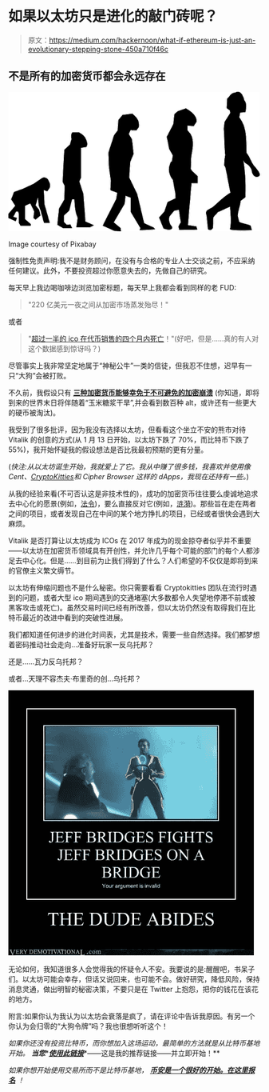 # 如果以太坊只是进化的敲门砖呢？

> 原文：<https://medium.com/hackernoon/what-if-ethereum-is-just-an-evolutionary-stepping-stone-450a710f46c>

## 不是所有的加密货币都会永远存在

![](img/7d9a9fbe00adde15a28944c333f0e5c9.png)

Image courtesy of Pixabay

强制性免责声明:我不是财务顾问，在没有与合格的专业人士交谈之前，不应采纳任何建议。此外，不要投资超过你愿意失去的，先做自己的研究。

每天早上我边喝咖啡边浏览加密标题，每天早上我都会看到同样的老 FUD:

> "220 亿美元一夜之间从加密市场蒸发殆尽！"

或者

> "[超过一半的 ico 在代币销售的四个月内死亡](https://ethereumworldnews.com/icos-die-four-months-2018/)！"(好吧，但是……真的有人对这个数据感到惊讶吗？)

尽管事实上我非常坚定地属于“神秘公牛”一类的信徒，但我忍不住想，迟早有一只“大狗”会被打败。

不久前，我假设只有 [**三种加密货币能够幸免于不可避免的加密崩溃**](https://hackernoon.com/only-three-cryptocurrencies-will-survive-the-crypto-crash-56b6e4fce1a0) (你知道，即将到来的世界末日将伴随着“玉米糖浆干旱”,并会看到数百种 alt，或许还有一些更大的硬币被淘汰)。

我受到了很多批评，因为我没有选择以太坊，但看看这个坐立不安的熊市对待 Vitalik 的创意的方式(从 1 月 13 日开始，以太坊下跌了 70%，而比特币下跌了 55%)，我开始怀疑我的假设想法是否比我最初预期的更有分量。

(*快注:从以太坊诞生开始，我就爱上了它。我从中赚了很多钱，我喜欢并使用像 Cent、*[*CryptoKitties*](https://medium.com/u/c8b1419b5d28?source=post_page-----450a710f46c--------------------------------)*和 Cipher Browser 这样的 dApps，我现在还持有一些。*)

从我的经验来看(不可否认这是非技术性的)，成功的加密货币往往要么虔诚地追求去中心化的愿景(例如，[法令](https://medium.com/u/98027bccde8a?source=post_page-----450a710f46c--------------------------------))，要么直接反对它(例如，[涟漪](https://medium.com/u/951c695df315?source=post_page-----450a710f46c--------------------------------))。那些旨在走在两者之间的项目，或者发现自己在中间的某个地方挣扎的项目，已经或者很快会遇到大麻烦。

Vitalik 是否打算让以太坊成为 ICOs 在 2017 年成为的现金掠夺者似乎并不重要——以太坊在加密货币领域具有开创性，并允许几乎每个可能的部门的每个人都涉足去中心化。但是……到目前为止我们得到了什么？人们希望的不仅仅是即将到来的官僚主义繁文缛节。

以太坊有伸缩问题也不是什么秘密。你只需要看看 Cryptokitties 团队在流行时遇到的问题，或者大型 ico 期间遇到的交通堵塞(大多数都令人失望地停滞不前或被黑客攻击或死亡)。虽然交易时间已经有所改善，但以太坊仍然没有取得我们在比特币最近的改进中看到的突破性进展。

我们都知道任何进步的进化时间表，尤其是技术，需要一些自然选择。我们都梦想着密码推动社会走向…准备好玩家一反乌托邦？

还是……瓦力反乌托邦？

或者…天理不容杰夫·布里奇的创…乌托邦？

![](img/576d91c7a25611780b6eae6c4ea4ebfc.png)

无论如何，我知道很多人会觉得我的怀疑令人不安。我要说的是:醒醒吧，书呆子们。以太坊可能会幸存，但话又说回来，也可能不会。做好研究，降低风险，保持消息灵通，做出明智的秘密决策，不要只是在 Twitter 上抱怨，把你的钱花在该花的地方。

附言:如果你认为我认为以太坊会衰落是疯了，请在评论中告诉我原因。有另一个你认为会归零的“大狗令牌”吗？我也很想听听这个！

*如果你还没有投资比特币，而你想加入这场运动，最简单的方法就是从比特币基地开始。* ***当您****[***使用此链接***](https://www.coinbase.com/join/589a032d2c1f1600ed8731e2)*——这是我的推荐链接——并立即开始！**

*如果你想开始使用交易所而不是比特币基地， [***币安是一个很好的开始。在这里报名***](https://www.binance.com/?ref=10273605) *！**